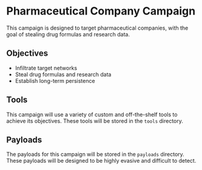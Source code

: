 # Pharmaceutical Company Campaign

This campaign is designed to target pharmaceutical companies, with the goal of stealing drug formulas and research data.

## Objectives

- Infiltrate target networks
- Steal drug formulas and research data
- Establish long-term persistence

## Tools

This campaign will use a variety of custom and off-the-shelf tools to achieve its objectives. These tools will be stored in the `tools` directory.

## Payloads

The payloads for this campaign will be stored in the `payloads` directory. These payloads will be designed to be highly evasive and difficult to detect.
